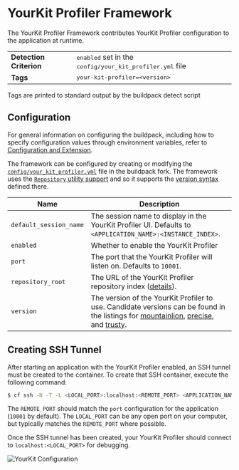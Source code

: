 # YourKit Profiler Framework
The YourKit Profiler Framework contributes YourKit Profiler configuration to the application at runtime.

<table>
  <tr>
    <td><strong>Detection Criterion</strong></td>
    <td><tt>enabled</tt> set in the <tt>config/your_kit_profiler.yml</tt> file</td>
  </tr>
  <tr>
    <td><strong>Tags</strong></td>
    <td><tt>your-kit-profiler=&lt;version&gt;</tt></td>
  </tr>
</table>
Tags are printed to standard output by the buildpack detect script

## Configuration
For general information on configuring the buildpack, including how to specify configuration values through environment variables, refer to [Configuration and Extension][].

The framework can be configured by creating or modifying the [`config/your_kit_profiler.yml`][] file in the buildpack fork.  The framework uses the [`Repository` utility support][repositories] and so it supports the [version syntax][] defined there.

| Name | Description
| ---- | -----------
| `default_session_name` | The session name to display in the YourKit Profiler UI.  Defaults to `<APPLICATION_NAME>:<INSTANCE_INDEX>`.
| `enabled` | Whether to enable the YourKit Profiler
| `port` | The port that the YourKit Profiler will listen on.  Defaults to `10001`.
| `repository_root` | The URL of the YourKit Profiler repository index ([details][repositories]).
| `version` | The version of the YourKit Profiler to use. Candidate versions can be found in the listings for [mountainlion][], [precise][], and [trusty][].

## Creating SSH Tunnel
After starting an application with the YourKit Profiler enabled, an SSH tunnel must be created to the container.  To create that SSH container, execute the following command:

```bash
$ cf ssh -N -T -L <LOCAL_PORT>:localhost:<REMOTE_PORT> <APPLICATION_NAME>
```

The `REMOTE_PORT` should match the `port` configuration for the application (`10001` by default).  The `LOCAL_PORT` can be any open port on your computer, but typically matches the `REMOTE_PORT` where possible.

Once the SSH tunnel has been created, your YourKit Profiler should connect to `localhost:<LOCAL_PORT>` for debugging.

![YourKit Configuration](framework-your_kit_profiler.png)

[`config/your_kit_profiler.yml`]: ../config/your_kit_profiler.yml
[Configuration and Extension]: ../README.md#configuration-and-extension
[mountainlion]: http://download.pivotal.io.s3.amazonaws.com/your-kit/mountainlion/x86_64/index.yml
[precise]: http://download.pivotal.io.s3.amazonaws.com/your-kit/precise/x86_64/index.yml
[repositories]: extending-repositories.md
[trusty]: http://download.pivotal.io.s3.amazonaws.com/your-kit/trusty/x86_64/index.yml
[version syntax]: extending-repositories.md#version-syntax-and-ordering
